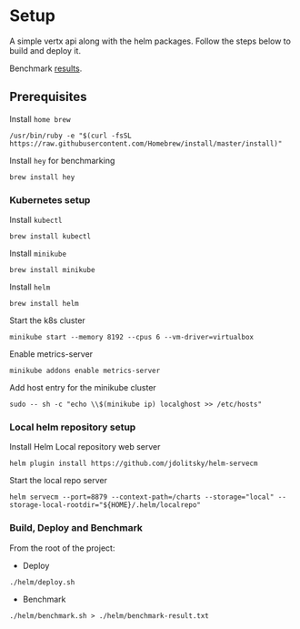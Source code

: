 # Setup

A simple vertx api along with the helm packages. Follow the steps below to build and deploy it.  

Benchmark [results](./helm/benchmark-result.txt).

## Prerequisites

Install `home brew`  
```shell
/usr/bin/ruby -e "$(curl -fsSL https://raw.githubusercontent.com/Homebrew/install/master/install)"
```

Install `hey` for benchmarking
```shell
brew install hey
```

### Kubernetes setup

Install `kubectl`
```shell
brew install kubectl
```

Install `minikube` 
```shell
brew install minikube
```

Install `helm`
```shell
brew install helm
```

Start the k8s cluster
```shell
minikube start --memory 8192 --cpus 6 --vm-driver=virtualbox
```

Enable metrics-server
```shell
minikube addons enable metrics-server
```

Add host entry for the minikube cluster
```shell
sudo -- sh -c "echo \\$(minikube ip) localghost >> /etc/hosts"
```

### Local helm repository setup
Install Helm Local repository web server
```shell
helm plugin install https://github.com/jdolitsky/helm-servecm
```

Start the local repo server
```
helm servecm --port=8879 --context-path=/charts --storage="local" --storage-local-rootdir="${HOME}/.helm/localrepo"
```

### Build, Deploy and Benchmark

From the root of the project:

- Deploy
```shell
./helm/deploy.sh
```

- Benchmark
```shell
./helm/benchmark.sh > ./helm/benchmark-result.txt
```
